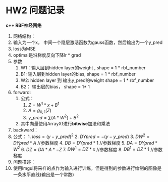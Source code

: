 # HW2 问题记录

**c++ RBF神经网络**

1.  网络结构：
   1. 输入为一个x， 中间一个隐层激活函数为gauss函数，然后输出为一个y_pred
   2. loss为MSE
   3. optimal是沿梯度反向下降lr * grad
2. 参数
   1. W1：输入层到hidden layer的weight ,  shape = 1 * rbf_number
   2. B1: 输入层到hidden layer的bias, shape = 1 * rbf_number
   3. W2: hidden layer 到 输出y_pred的weight shape = 1 * rbf_number
   4. B2： 输出层的bias， shape = 1* 1
3. forward:
   1. 公式：
      1. $Z = W^1 * x + B^1$
      2. $A = g_{0,1}(Z)$
      3. $y\_pred = \sum (A * W^2) + B^2$
   2. 其中向量使用ArrayXf进行**bitwise**加法和乘法
4.  backward：
   1.  公式：
      1.  $loss = (y - y\_pred)^2$
      2.  $DYpred = -(y - y\_pred)$
      3.  $DW^2 = DYpred * A$    //参数梯度
      4.  $DB = DYpred * 1$        //参数梯度
      5.  $DA = DYpred * W^2$
      6.  $DZ = DA * A * -Z$
      7.  $DW^1 = DZ * x$           //参数梯度
      8.  $DB^1 = DZ * 1$            //参数梯度
5.  问题描述：
   1.  使用imgui将采样的点作为输入进行训练，但是得到的参数进行绘制的图像是一条水平直线(输出是一个常数)